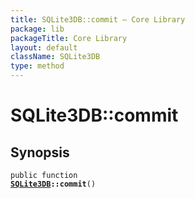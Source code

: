 ```yaml
---
title: SQLite3DB::commit — Core Library
package: lib
packageTitle: Core Library
layout: default
className: SQLite3DB
type: method
---
```


# SQLite3DB::commit

## Synopsis

<code>public function <b><a href="SQLite3DB">SQLite3DB</a>::commit</b>()</code>

